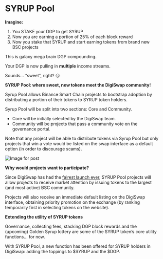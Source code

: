 # SYRUP Pool

**Imagine:**

1. You STAKE your DGP to get SYRUP
2. Now you are earning a portion of 25% of each block reward
3. Now you stake that SYRUP and start earning tokens from brand new BSC projects

This is galaxy mega brain DGP compounding.

Your DGP is now pulling in **multiple** income streams.

Sounds… “sweet”, right? 😏

**SYRUP Pool: where sweet, new tokens meet the DigiSwap community!**

Syrup Pool allows Binance Smart Chain projects to bootstrap adoption by distributing a portion of their tokens to SYRUP token holders.

Syrup Pool will be split into two sections: Core and Community.

* Core will be initially selected by the DigiSwap team.
* Community will be projects that pass a community vote on the governance portal.

Note that any project will be able to distribute tokens via Syrup Pool but only projects that win a vote would be listed on the swap interface as a default option \(in order to discourage scams\).

![Image for post](https://miro.medium.com/max/3200/0*MkaAxlEeCfLlaoMt)

**Why would projects want to participate?**

Since DigiSwap has had the [fairest launch ever](https://medium.com/@pancakeswap/the-fairest-launch-ever-5b246644ba2a), SYRUP Pool projects will allow projects to receive market attention by issuing tokens to the largest \(and most active\) BSC community.

Projects will also receive an immediate default listing on the DigiSwap interface, obtaining priority promotion on the exchange \(by ranking temporarily first in selecting tokens on the website\).

**Extending the utility of SYRUP tokens**

Governance, collecting fees, stacking DGP block rewards and the \(upcoming\) Golden Syrup lottery are some of the SYRUP token’s core utility functions… for now.

With SYRUP Pool, a new function has been offered for SYRUP holders in DigiSwap: adding the toppings to $SYRUP and the $DGP.

